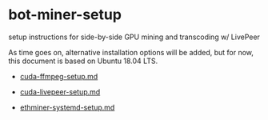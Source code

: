 # bot-miner-setup

setup instructions for side-by-side GPU mining and transcoding w/ LivePeer

As time goes on, alternative installation options will be added, but for now, this document is based on Ubuntu 18.04 LTS.

* [cuda-ffmpeg-setup.md](ubuntu/cuda-ffmpeg-setup.md)

* [cuda-livepeer-setup.md](ubuntu/cuda-livepeer-setup.md)

* [ethminer-systemd-setup.md](ubuntu/ethminer-systemd-setup.md)